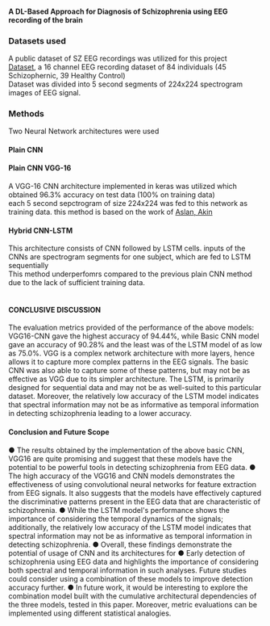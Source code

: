 #### A DL-Based Approach for Diagnosis of Schizophrenia using EEG recording of the brain
### Datasets used
A public dataset of SZ EEG recordings was utilized for this project <br>
[Dataset](http://brain.bio.msu.ru/eeg_schizophrenia.htm), a 16 channel EEG recording dataset of 84 individuals (45 Schizophernic, 39 Healthy Control) <br>
Dataset was divided into 5 second segments of 224x224 spectrogram images of EEG signal.

### Methods
Two Neural Network architectures were used
#### Plain CNN 

#### Plain CNN VGG-16
A VGG-16 CNN architecture implemented in keras was utilized which obtained 96.3% accuracy on test data (100% on training data) <br>
each 5 second sepctrogram of size 224x224 was fed to this network as training data.
this method is based on the work of [Aslan, Akin](http://193.140.240.104/xmlui/handle/11468/7223)


#### Hybrid CNN-LSTM
This architecture consists of CNN followed by LSTM cells. inputs of the CNNs are spectrogram segments for one subject, which are fed to LSTM sequentially<br>
This method underperfomrs compared to the previous plain CNN method due to the lack of sufficient training data.<br>
<br>
#### CONCLUSIVE DISCUSSION
The evaluation metrics provided of the performance of the above models: VGG16-CNN gave the highest accuracy of 94.44%, while Basic CNN model gave an accuracy of 90.28% and the least was of the LSTM model of as low as 75.0%.
VGG is a complex network architecture with more layers, hence allows it to capture more complex patterns in the EEG signals. The basic CNN was also able to capture some of these patterns, but may not be as effective as VGG due to its simpler architecture. The LSTM, is primarily designed for sequential data and may not be as well-suited to this particular dataset. Moreover, the relatively low accuracy of the LSTM model indicates that spectral information may not be as informative as temporal information in detecting schizophrenia leading to a lower accuracy.

#### Conclusion and Future Scope
● The results obtained by the implementation of the above basic CNN, VGG16 are quite promising and suggest that these models have the potential to be powerful tools in detecting schizophrenia from EEG data.
● The high accuracy of the VGG16 and CNN models demonstrates the effectiveness of using convolutional neural networks for feature extraction from EEG signals. It also suggests that the models have effectively captured the discriminative patterns present in the EEG data that are characteristic of schizophrenia.
● While the LSTM model's performance shows the importance of considering the temporal dynamics of the signals; additionally, the relatively low accuracy of the LSTM model indicates that spectral information may not be as informative as temporal information in detecting schizophrenia.
● Overall, these findings demonstrate the potential of usage of CNN and its architectures for
● Early detection of schizophrenia using EEG data and highlights the importance of considering both spectral and temporal information in such analyses. Future studies could consider using a combination of these models to improve detection accuracy further.
● In future work, it would be interesting to explore the combination model built with the cumulative architectural dependencies of the three models, tested in this paper. Moreover, metric evaluations can be implemented using different statistical analogies.


